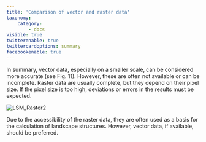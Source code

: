 ```yaml
---
title: 'Comparison of vector and raster data'
taxonomy:
    category:
        - docs
visible: true
twitterenable: true
twittercardoptions: summary
facebookenable: true
---
```


In summary, vector data, especially on a smaller scale, can be considered more accurate (see Fig. 11). However, these are often not available or can be incomplete. Raster data are usually complete, but they depend on their pixel size. If the pixel size is too high, deviations or errors in the results must be expected.

![LSM_Raster2](Raster_1.png?lightbox=800&classes=caption "Fig. 11: Comparison of raster and vector data")

Due to the accessibility of the raster data, they are often used as a basis for the calculation of landscape structures. However, vector data, if available, should be preferred.
